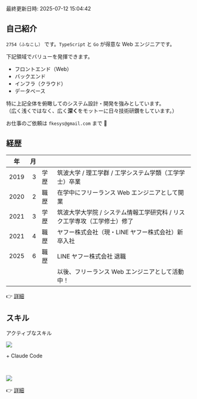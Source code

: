 最終更新日時: 2025-07-12 15:04:42

## 自己紹介

`2754（ふなこし）` です。`TypeScript` と `Go` が得意な Web エンジニアです。

下記領域でバリューを発揮できます。

- フロントエンド（Web）
- バックエンド
- インフラ（クラウド）
- データベース

特に上記全体を俯瞰してのシステム設計・開発を強みとしています。  
（広く浅くではなく、広く**深く**をモットーに日々技術研鑽をしています。）

お仕事のご依頼は `fkesys@gmail.com` まで 🙋

## 経歴

|  年  |  月 |      |                                                                          |
| :--: | --: | :--- | :----------------------------------------------------------------------- |
| 2019 |   3 | 学歴 | 筑波大学 / 理工学群 / 工学システム学類（工学学士）卒業                   |
| 2020 |   2 | 職歴 | 在学中にフリーランス Web エンジニアとして開業                            |
| 2021 |   3 | 学歴 | 筑波大学大学院 / システム情報工学研究科 / リスク工学専攻（工学修士）修了 |
| 2021 |   4 | 職歴 | ヤフー株式会社（現・LINE ヤフー株式会社）新卒入社                        |
| 2025 |   6 | 職歴 | LINE ヤフー株式会社 退職                                                 |
|      |     |      | 以後、フリーランス Web エンジニアとして活動中！                          |

👉 [詳細](/経歴詳細.md)

## スキル

アクティブなスキル

<img src="https://skillicons.dev/icons?i=nextjs,react,typescript,tailwindcss,golang,nodejs,googlecloud,supabase,vscode&theme=light" />

\+ Claude Code

<br />

![](https://github-readme-stats.vercel.app/api/top-langs/?username=2754github&layout=compact&card_width=480)

👉 [詳細](/スキル詳細.md)
